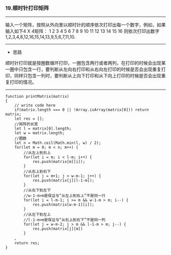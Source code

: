 ### 19.顺时针打印矩阵

---

输入一个矩阵，按照从外向里以顺时针的顺序依次打印出每一个数字，例如，如果输入如下4 X 4矩阵： 1 2 3 4 5 6 7 8 9 10 11 12 13 14 15 16 则依次打印出数字1,2,3,4,8,12,16,15,14,13,9,5,6,7,11,10.

---

* 思路

顺时针打印就是按圈数循环打印，一圈包含两行或者两列，在打印的时候会出现某一圈中只包含一行，要判断从左向右打印和从右向左打印的时候是否会出现重复打印，同样只包含一列时，要判断从上向下打印和从下向上打印的时候是否会出现重复打印的情况。

---

``` JS
function printMatrix(matrix)
{
    // write code here
    if(matrix.length === 0 || !Array.isArray(matrix[0])) return matrix;
    let res = [];
    //矩阵的长宽
    let l = matrix[0].length;
    let w = matrix.length;
    //圈数
    let n = Math.ceil(Math.min(l, w) / 2);
    for(let m = 0; m < n; m++) {
        //从左上到右上
        for(let i = m; i < l-m; i++) {
            res.push(matrix[m][i]);
        }
        //从右上到右下
        for(let j = m+1; j < w-m-1; j++) {
            res.push(matrix[j][l-1-m]);
        }
        //从右下到左下
        //w-1-m>m是保证与“从左上到右上”不是同一行
        for(let i = l-m-1; i >= m && w-1-m > m; i--) {
            res.push(matrix[w-m-1][i]);
        }
        //从左下到左上
        //l-1-m>m是保证与“从右上到右下”不是同一列
        for(let j = w-m-2; j > m && l-1-m > m; j--) {
            res.push(matrix[j][m])
        }
    。
    return res;
}
```
